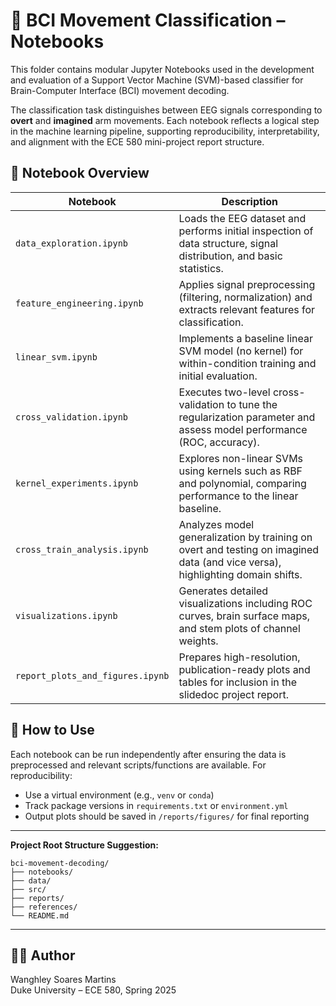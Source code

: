 # 🧠 BCI Movement Classification – Notebooks

This folder contains modular Jupyter Notebooks used in the development and evaluation of a Support Vector Machine (SVM)-based classifier for Brain-Computer Interface (BCI) movement decoding.

The classification task distinguishes between EEG signals corresponding to **overt** and **imagined** arm movements. Each notebook reflects a logical step in the machine learning pipeline, supporting reproducibility, interpretability, and alignment with the ECE 580 mini-project report structure.

## 📁 Notebook Overview

| Notebook                          | Description |
|----------------------------------|-------------|
| `data_exploration.ipynb`         | Loads the EEG dataset and performs initial inspection of data structure, signal distribution, and basic statistics. |
| `feature_engineering.ipynb`      | Applies signal preprocessing (filtering, normalization) and extracts relevant features for classification. |
| `linear_svm.ipynb`               | Implements a baseline linear SVM model (no kernel) for within-condition training and initial evaluation. |
| `cross_validation.ipynb`         | Executes two-level cross-validation to tune the regularization parameter and assess model performance (ROC, accuracy). |
| `kernel_experiments.ipynb`       | Explores non-linear SVMs using kernels such as RBF and polynomial, comparing performance to the linear baseline. |
| `cross_train_analysis.ipynb`     | Analyzes model generalization by training on overt and testing on imagined data (and vice versa), highlighting domain shifts. |
| `visualizations.ipynb`           | Generates detailed visualizations including ROC curves, brain surface maps, and stem plots of channel weights. |
| `report_plots_and_figures.ipynb` | Prepares high-resolution, publication-ready plots and tables for inclusion in the slidedoc project report. |

## 🔁 How to Use

Each notebook can be run independently after ensuring the data is preprocessed and relevant scripts/functions are available. For reproducibility:
- Use a virtual environment (e.g., `venv` or `conda`)
- Track package versions in `requirements.txt` or `environment.yml`
- Output plots should be saved in `/reports/figures/` for final reporting

---

**Project Root Structure Suggestion:**
```
bci-movement-decoding/
├── notebooks/
├── data/
├── src/
├── reports/
├── references/
└── README.md
```

---

## 👩‍💻 Author
Wanghley Soares Martins  
Duke University – ECE 580, Spring 2025
